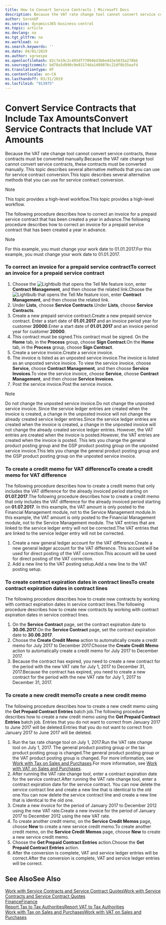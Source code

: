 ```yaml
---
title: How to Convert Service Contracts | Microsoft Docs
description: Because the VAT rate change tool cannot convert service contracts, these contracts must be converted manually. This topic describes several alternative methods that you can use for service contract conversion.
author: SorenGP
ms.service: dynamics365-business-central
ms.topic: article
ms.devlang: na
ms.tgt_pltfrm: na
ms.workload: na
ms.search.keywords: ''
ms.date: 04/01/2019
ms.author: sgroespe
ms.openlocfilehash: 82c7e19c2c493df77094bd3b6e4d2e5835a278bb
ms.sourcegitcommit: bd78a5d990c9e83174da1409076c22df8b35eafd
ms.translationtype: HT
ms.contentlocale: en-CA
ms.lasthandoff: 03/31/2019
ms.locfileid: "913975"
---
```

# <a name="convert-service-contracts-that-include-vat-amounts"></a><span data-ttu-id="d9f73-104">Convert Service Contracts that Include Tax Amounts</span><span class="sxs-lookup"><span data-stu-id="d9f73-104">Convert Service Contracts that Include VAT Amounts</span></span>
<span data-ttu-id="d9f73-105">Because the VAT rate change tool cannot convert service contracts, these contracts must be converted manually.</span><span class="sxs-lookup"><span data-stu-id="d9f73-105">Because the VAT rate change tool cannot convert service contracts, these contracts must be converted manually.</span></span> <span data-ttu-id="d9f73-106">This topic describes several alternative methods that you can use for service contract conversion.</span><span class="sxs-lookup"><span data-stu-id="d9f73-106">This topic describes several alternative methods that you can use for service contract conversion.</span></span>  

> [!NOTE]  
>  <span data-ttu-id="d9f73-107">This topic provides a high-level workflow.</span><span class="sxs-lookup"><span data-stu-id="d9f73-107">This topic provides a high-level workflow.</span></span>  

 <span data-ttu-id="d9f73-108">The following procedure describes how to correct an invoice for a prepaid service contract that has been created a year in advance.</span><span class="sxs-lookup"><span data-stu-id="d9f73-108">The following procedure describes how to correct an invoice for a prepaid service contract that has been created a year in advance.</span></span>  

> [!NOTE]  
>  <span data-ttu-id="d9f73-109">For this example, you must change your work date to 01.01.2017.</span><span class="sxs-lookup"><span data-stu-id="d9f73-109">For this example, you must change your work date to 01.01.2017.</span></span>  

### <a name="to-correct-an-invoice-for-a-prepaid-service-contract"></a><span data-ttu-id="d9f73-110">To correct an invoice for a prepaid service contract</span><span class="sxs-lookup"><span data-stu-id="d9f73-110">To correct an invoice for a prepaid service contract</span></span>  
1. <span data-ttu-id="d9f73-111">Choose the ![Lightbulb that opens the Tell Me feature](media/ui-search/search_small.png "Tell me what you want to do") icon, enter **Contract Management**, and then choose the related link.</span><span class="sxs-lookup"><span data-stu-id="d9f73-111">Choose the ![Lightbulb that opens the Tell Me feature](media/ui-search/search_small.png "Tell me what you want to do") icon, enter **Contract Management**, and then choose the related link.</span></span>  
2. <span data-ttu-id="d9f73-112">Under **Lists**, choose **Service Contracts**.</span><span class="sxs-lookup"><span data-stu-id="d9f73-112">Under **Lists**, choose **Service Contracts**.</span></span>  
3. <span data-ttu-id="d9f73-113">Create a new prepaid service contract.</span><span class="sxs-lookup"><span data-stu-id="d9f73-113">Create a new prepaid service contract.</span></span> <span data-ttu-id="d9f73-114">Enter a start date of **01.01.2017** and an invoice period year for customer **20000**.</span><span class="sxs-lookup"><span data-stu-id="d9f73-114">Enter a start date of **01.01.2017** and an invoice period year for customer **20000**.</span></span>  
4. <span data-ttu-id="d9f73-115">This contract must be signed.</span><span class="sxs-lookup"><span data-stu-id="d9f73-115">This contract must be signed.</span></span> <span data-ttu-id="d9f73-116">On the **Home** tab, in the **Process** group, choose **Sign Contract**.</span><span class="sxs-lookup"><span data-stu-id="d9f73-116">On the **Home** tab, in the **Process** group, choose **Sign Contract**.</span></span>  
5. <span data-ttu-id="d9f73-117">Create a service invoice.</span><span class="sxs-lookup"><span data-stu-id="d9f73-117">Create a service invoice.</span></span>
6. <span data-ttu-id="d9f73-118">The invoice is listed as an unposted service invoice.</span><span class="sxs-lookup"><span data-stu-id="d9f73-118">The invoice is listed as an unposted service invoice.</span></span> <span data-ttu-id="d9f73-119">To view the service invoice, choose **Service**, choose **Contract Management**, and then choose **Service Invoices**.</span><span class="sxs-lookup"><span data-stu-id="d9f73-119">To view the service invoice, choose **Service**, choose **Contract Management**, and then choose **Service Invoices**.</span></span>  
7. <span data-ttu-id="d9f73-120">Post the service invoice.</span><span class="sxs-lookup"><span data-stu-id="d9f73-120">Post the service invoice.</span></span>  

> [!NOTE]  
>  <span data-ttu-id="d9f73-121">Do not change the unposted service invoice.</span><span class="sxs-lookup"><span data-stu-id="d9f73-121">Do not change the unposted service invoice.</span></span> <span data-ttu-id="d9f73-122">Since the service ledger entries are created when the invoice is created, a change in the unposted invoice will not change the already created service ledger entries.</span><span class="sxs-lookup"><span data-stu-id="d9f73-122">Since the service ledger entries are created when the invoice is created, a change in the unposted invoice will not change the already created service ledger entries.</span></span> <span data-ttu-id="d9f73-123">However, the VAT entries are created when the invoice is posted.</span><span class="sxs-lookup"><span data-stu-id="d9f73-123">However, the VAT entries are created when the invoice is posted.</span></span> <span data-ttu-id="d9f73-124">This lets you change the general product posting group and the GSP product posting group on the unposted service invoice.</span><span class="sxs-lookup"><span data-stu-id="d9f73-124">This lets you change the general product posting group and the GSP product posting group on the unposted service invoice.</span></span>  

### <a name="to-create-a-credit-memo-for-vat-difference"></a><span data-ttu-id="d9f73-125">To create a credit memo for VAT difference</span><span class="sxs-lookup"><span data-stu-id="d9f73-125">To create a credit memo for VAT difference</span></span>  
<span data-ttu-id="d9f73-126">The following procedure describes how to create a credit memo that only includes the VAT difference for the already invoiced period starting on **01.07.2017**.</span><span class="sxs-lookup"><span data-stu-id="d9f73-126">The following procedure describes how to create a credit memo that only includes the VAT difference for the already invoiced period starting on **01.07.2017**.</span></span> <span data-ttu-id="d9f73-127">In this example, the VAT amount is only posted to the Financial Management module, not to the Service Management module.</span><span class="sxs-lookup"><span data-stu-id="d9f73-127">In this example, the VAT amount is only posted to the Financial Management module, not to the Service Management module.</span></span> <span data-ttu-id="d9f73-128">The VAT entries that are linked to the service ledger entry will not be corrected.</span><span class="sxs-lookup"><span data-stu-id="d9f73-128">The VAT entries that are linked to the service ledger entry will not be corrected.</span></span>  

1. <span data-ttu-id="d9f73-129">Create a new general ledger account for the VAT difference.</span><span class="sxs-lookup"><span data-stu-id="d9f73-129">Create a new general ledger account for the VAT difference.</span></span> <span data-ttu-id="d9f73-130">This account will be used for direct posting of the VAT correction.</span><span class="sxs-lookup"><span data-stu-id="d9f73-130">This account will be used for direct posting of the VAT correction.</span></span>  
2. <span data-ttu-id="d9f73-131">Add a new line to the VAT posting setup.</span><span class="sxs-lookup"><span data-stu-id="d9f73-131">Add a new line to the VAT posting setup.</span></span>  

### <a name="to-create-contract-expiration-dates-in-contract-lines"></a><span data-ttu-id="d9f73-132">To create contract expiration dates in contract lines</span><span class="sxs-lookup"><span data-stu-id="d9f73-132">To create contract expiration dates in contract lines</span></span>  
<span data-ttu-id="d9f73-133">The following procedure describes how to create new contracts by working with contract expiration dates in service contract lines.</span><span class="sxs-lookup"><span data-stu-id="d9f73-133">The following procedure describes how to create new contracts by working with contract expiration dates in service contract lines.</span></span>  

1. <span data-ttu-id="d9f73-134">On the **Service Contract** page, set the contract expiration date to **30.06.2017**.</span><span class="sxs-lookup"><span data-stu-id="d9f73-134">On the **Service Contract** page, set the contract expiration date to **30.06.2017**.</span></span>  
2. <span data-ttu-id="d9f73-135">Choose the **Create Credit Memo** action to automatically create a credit memo for July 2017 to December 2017.</span><span class="sxs-lookup"><span data-stu-id="d9f73-135">Choose the **Create Credit Memo** action to automatically create a credit memo for July 2017 to December 2017.</span></span>  
3. <span data-ttu-id="d9f73-136">Because the contract has expired, you need to create a new contract for the period with the new VAT rate for July 1, 2017 to December 31, 2017.</span><span class="sxs-lookup"><span data-stu-id="d9f73-136">Because the contract has expired, you need to create a new contract for the period with the new VAT rate for July 1, 2017 to December 31, 2017.</span></span>  

### <a name="to-create-a-new-credit-memo"></a><span data-ttu-id="d9f73-137">To create a new credit memo</span><span class="sxs-lookup"><span data-stu-id="d9f73-137">To create a new credit memo</span></span>  
<span data-ttu-id="d9f73-138">The following procedure describes how to create a new credit memo using the **Get Prepaid Contract Entries** batch job.</span><span class="sxs-lookup"><span data-stu-id="d9f73-138">The following procedure describes how to create a new credit memo using the **Get Prepaid Contract Entries** batch job.</span></span> <span data-ttu-id="d9f73-139">Entries that you do not want to correct from January 2017 to June 2017 will be deleted.</span><span class="sxs-lookup"><span data-stu-id="d9f73-139">Entries that you do not want to correct from January 2017 to June 2017 will be deleted.</span></span>  

1. <span data-ttu-id="d9f73-140">Run the tax rate change tool on July 1, 2017.</span><span class="sxs-lookup"><span data-stu-id="d9f73-140">Run the VAT rate change tool on July 1, 2017.</span></span> <span data-ttu-id="d9f73-141">The general product posting group or the tax product posting group is changed.</span><span class="sxs-lookup"><span data-stu-id="d9f73-141">The general product posting group or the VAT product posting group is changed.</span></span> <span data-ttu-id="d9f73-142">For more information, see [Work with Tax on Sales and Purchases](finance-work-with-vat.md).</span><span class="sxs-lookup"><span data-stu-id="d9f73-142">For more information, see [Work with VAT on Sales and Purchases](finance-work-with-vat.md).</span></span>  
2. <span data-ttu-id="d9f73-143">After running the VAT rate change tool, enter a contract expiration date for the service contract.</span><span class="sxs-lookup"><span data-stu-id="d9f73-143">After running the VAT rate change tool, enter a contract expiration date for the service contract.</span></span> <span data-ttu-id="d9f73-144">You can now delete the service contract line and create a new line that is identical to the old one.</span><span class="sxs-lookup"><span data-stu-id="d9f73-144">You can now delete the service contract line and create a new line that is identical to the old one.</span></span>  
3. <span data-ttu-id="d9f73-145">Create a new invoice for the period of January 2017 to December 2012 using the new VAT rate.</span><span class="sxs-lookup"><span data-stu-id="d9f73-145">Create a new invoice for the period of January 2017 to December 2012 using the new VAT rate.</span></span>  
4. <span data-ttu-id="d9f73-146">To create another credit memo, on the **Service Credit Memos** page, choose **New** to create a new service credit memo.</span><span class="sxs-lookup"><span data-stu-id="d9f73-146">To create another credit memo, on the **Service Credit Memos** page, choose **New** to create a new service credit memo.</span></span>  
5. <span data-ttu-id="d9f73-147">Choose the **Get Prepaid Contract Entries** action.</span><span class="sxs-lookup"><span data-stu-id="d9f73-147">Choose the **Get Prepaid Contract Entries** action.</span></span>  
6. <span data-ttu-id="d9f73-148">After the conversion is complete, VAT and service ledger entries will be correct.</span><span class="sxs-lookup"><span data-stu-id="d9f73-148">After the conversion is complete, VAT and service ledger entries will be correct.</span></span>  

## <a name="see-also"></a><span data-ttu-id="d9f73-149">See Also</span><span class="sxs-lookup"><span data-stu-id="d9f73-149">See Also</span></span>  
[<span data-ttu-id="d9f73-150">Work with Service Contracts and Service Contract Quotes</span><span class="sxs-lookup"><span data-stu-id="d9f73-150">Work with Service Contracts and Service Contract Quotes</span></span>](service-how-to-create-service-contracts-and-service-contract-quotes.md)  
[<span data-ttu-id="d9f73-151">Finance</span><span class="sxs-lookup"><span data-stu-id="d9f73-151">Finance</span></span>](finance.md)  
[<span data-ttu-id="d9f73-152">Report Tax to Tax Authorities</span><span class="sxs-lookup"><span data-stu-id="d9f73-152">Report VAT to Tax Authorities</span></span>](finance-how-report-vat.md)  
[<span data-ttu-id="d9f73-153">Work with Tax on Sales and Purchases</span><span class="sxs-lookup"><span data-stu-id="d9f73-153">Work with VAT on Sales and Purchases</span></span>](finance-work-with-vat.md)  
